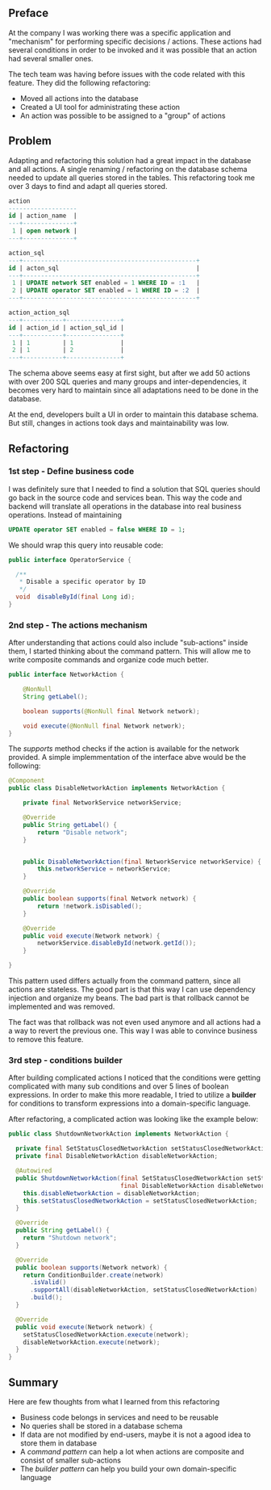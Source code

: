 ## Preface

At the company I was working there was a specific application and "mechanism" for
performing specific decisions / actions. These actions had several conditions in order to
be invoked and it was possible that an action had several smaller ones.

The tech team was having before issues with the code related with this feature. They did the
following refactoring:

* Moved all actions into the database
* Created a UI tool for administrating these action
* An action was possible to be assigned to a "group" of actions

## Problem

Adapting and refactoring this solution had a great impact in the database and
all actions. A single renaming / refactoring on the database schema needed
to update all queries stored in the tables. This refactoring took me over 3 days to find and
adapt all queries stored.


```sql
action
-------------------
id | action_name  |
---+--------------+
 1 | open network |
---+--------------+

action_sql
---+------------------------------------------------+
id | acton_sql                                      |
---+------------------------------------------------+
 1 | UPDATE network SET enabled = 1 WHERE ID = :1   |
 2 | UPDATE operator SET enabled = 1 WHERE ID = :2  |
---+------------------------------------------------+

action_action_sql
---+-----------+---------------+
id | action_id | action_sql_id |
---+-----------+---------------+
 1 | 1         | 1             |
 2 | 1         | 2             |
---+-----------+---------------+
```

The schema above seems easy at first sight, but after we add 50 actions with over 200 SQL
queries and many groups and inter-dependencies, it becomes very hard to maintain since all
adaptations need to be done in the database.

At the end, developers built a UI in order to maintain this database schema. But still, changes
in actions took days and maintainability was low.

## Refactoring

### 1st step - Define business code

I was definitely sure that I needed to find a solution that SQL queries should go back
in the source code and services bean.  This way the code and backend will translate all
operations in the database into real business operations. Instead of maintaining

```sql
UPDATE operator SET enabled = false WHERE ID = 1;
```

We should wrap this query into reusable code:

```java
public interface OperatorService {

  /**
   * Disable a specific operator by ID
   */
  void  disableById(final Long id);
}
```

### 2nd step - The actions mechanism

After understanding that actions could also include "sub-actions" inside them, I started
thinking about the command pattern. This will allow me to write composite commands
and organize code much better.

```java
public interface NetworkAction {

	@NonNull
	String getLabel();

	boolean supports(@NonNull final Network network);

	void execute(@NonNull final Network network);
}
```

The _supports_ method checks if the action is available for the network provided.
A simple implemmentation of the interface abve would be the following:

```java
@Component
public class DisableNetworkAction implements NetworkAction {

	private final NetworkService networkService;

	@Override
	public String getLabel() {
		return "Disable network";
	}


	public DisableNetworkAction(final NetworkService networkService) {
		this.networkService = networkService;
	}

	@Override
	public boolean supports(final Network network) {
		return !network.isDisabled();
	}

	@Override
	public void execute(Network network) {
		networkService.disableById(network.getId());
	}

}
```

This pattern used differs actually from the command pattern, since all actions
are stateless. The good part is that this way I can use dependency injection
and organize my beans. The bad part is that rollback cannot be implemented and
was removed.

The fact was that rollback was not even used anymore and all actions had a
a way to revert the previous one. This way I was able to convince business to
remove this feature.

### 3rd step - conditions builder

After building complicated actions I noticed that the conditions were getting
complicated with many sub conditions and over 5 lines of boolean expressions.
In order to make this more readable, I tried to utilize a __builder__ for
conditions to transform expressions into a domain-specific language.

After refactoring, a complicated action was looking like the example below:

```java
public class ShutdownNetworkAction implements NetworkAction {

  private final SetStatusClosedNetworkAction setStatusClosedNetworkAction;
  private final DisableNetworkAction disableNetworkAction;

  @Autowired
  public ShutdownNetworkAction(final SetStatusClosedNetworkAction setStatusClosedNetworkAction,
                               final DisableNetworkAction disableNetworkAction) {
    this.disableNetworkAction = disableNetworkAction;
    this.setStatusClosedNetworkAction = setStatusClosedNetworkAction;
  }

  @Override
  public String getLabel() {
    return "Shutdown network";
  }

  @Override
  public boolean supports(Network network) {
    return ConditionBuilder.create(network)
      .isValid()
      .supportAll(disableNetworkAction, setStatusClosedNetworkAction)
      .build();
  }

  @Override
  public void execute(Network network) {
    setStatusClosedNetworkAction.execute(network);
    disableNetworkAction.execute(network);
  }
}
```

## Summary

Here are few thoughts from what I learned from this refactoring

* Business code belongs in services and need to be reusable
* No queries shall be stored in a database schema
* If data are not modified by end-users, maybe it is not a agood idea to
  store them in database
* A _command pattern_ can help a lot when actions are composite and consist
  of smaller sub-actions
* The *builder pattern* can help you build your own domain-specific language
